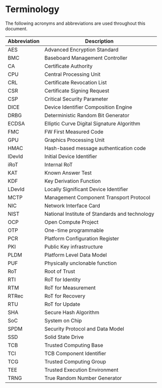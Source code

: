 # Terminology

The following acronyms and abbreviations are used throughout this document.

| Abbreviation | Description |
|--------------|-------------|
| AES | Advanced Encryption Standard |
| BMC | Baseboard Management Controller |
| CA | Certificate Authority |
| CPU | Central Processing Unit |
| CRL | Certificate Revocation List |
| CSR | Certificate Signing Request |
| CSP | Critical Security Parameter |
| DICE | Device Identifier Composition Engine |
| DRBG | Deterministic Random Bit Generator |
| ECDSA | Elliptic Curve Digital Signature Algorithm |
| FMC | FW First Measured Code |
| GPU | Graphics Processing Unit |
| HMAC | Hash-based message authentication code |
| IDevId | Initial Device Identifier |
| iRoT | Internal RoT |
| KAT | Known Answer Test |
| KDF | Key Derivation Function |
| LDevId | Locally Significant Device Identifier |
| MCTP | Management Component Transport Protocol |
| NIC | Network Interface Card |
| NIST | National Institute of Standards and technology |
| OCP | Open Compute Project |
| OTP | One-time programmable |
| PCR | Platform Configuration Register |
| PKI | Public Key infrastructure |
| PLDM | Platform Level Data Model |
| PUF | Physically unclonable function |
| RoT | Root of Trust |
| RTI | RoT for Identity |
| RTM | RoT for Measurement |
| RTRec | RoT for Recovery |
| RTU | RoT for Update |
| SHA | Secure Hash Algorithm |
| SoC | System on Chip |
| SPDM | Security Protocol and Data Model |
| SSD | Solid State Drive |
| TCB | Trusted Computing Base |
| TCI | TCB Component Identifier |
| TCG | Trusted Computing Group |
| TEE | Trusted Execution Environment |
| TRNG | True Random Number Generator |
